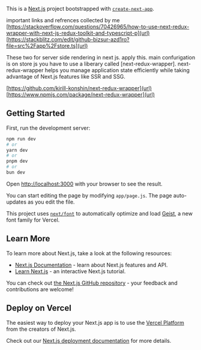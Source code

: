 This is a [Next.js](https://nextjs.org) project bootstrapped with [`create-next-app`](https://nextjs.org/docs/app/api-reference/cli/create-next-app).

important links and refrences collected by me 
[https://stackoverflow.com/questions/70426965/how-to-use-next-redux-wrapper-with-next-js-redux-toolkit-and-typescript-p](url)
[https://stackblitz.com/edit/github-bizsur-azd1ro?file=src%2Fapp%2Fstore.ts](url)

These two for server side rendering in next js. apply this. main confurigation is on store js 
you have to use a liberary called [next-redux-wrapper]. next-redux-wrapper helps you manage application state efficiently while taking advantage of Next.js features like SSR and SSG.

[https://github.com/kirill-konshin/next-redux-wrapper](url)
[https://www.npmjs.com/package/next-redux-wrapper](url)




## Getting Started

First, run the development server:

```bash
npm run dev
# or
yarn dev
# or
pnpm dev
# or
bun dev
```

Open [http://localhost:3000](http://localhost:3000) with your browser to see the result.

You can start editing the page by modifying `app/page.js`. The page auto-updates as you edit the file.

This project uses [`next/font`](https://nextjs.org/docs/app/building-your-application/optimizing/fonts) to automatically optimize and load [Geist](https://vercel.com/font), a new font family for Vercel.

## Learn More

To learn more about Next.js, take a look at the following resources:

- [Next.js Documentation](https://nextjs.org/docs) - learn about Next.js features and API.
- [Learn Next.js](https://nextjs.org/learn) - an interactive Next.js tutorial.

You can check out [the Next.js GitHub repository](https://github.com/vercel/next.js) - your feedback and contributions are welcome!

## Deploy on Vercel

The easiest way to deploy your Next.js app is to use the [Vercel Platform](https://vercel.com/new?utm_medium=default-template&filter=next.js&utm_source=create-next-app&utm_campaign=create-next-app-readme) from the creators of Next.js.

Check out our [Next.js deployment documentation](https://nextjs.org/docs/app/building-your-application/deploying) for more details.
